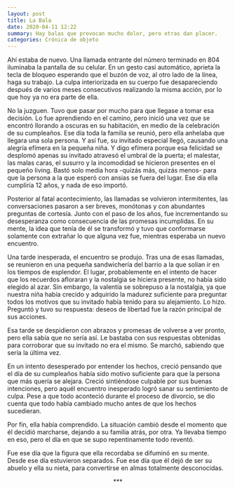 ```yaml
---
layout: post
title: La Bala
date: 2020-04-11 12:22
summary: Hay balas que provocan mucho dolor, pero otras dan placer.
categories: Crónica de objeto
---
```


Ahí estaba de nuevo. Una llamada entrante del número terminado en 804 iluminaba la  pantalla de su celular. En un gesto casi automático, aprieta la tecla de bloqueo esperando  que el buzón de voz, al otro lado de la línea, haga su trabajo. La culpa interiorizada en su  cuerpo fue desapareciendo después de varios meses consecutivos realizando la misma  acción, por lo que hoy ya no era parte de ella.  

No la juzguen. Tuvo que pasar por mucho para que llegase a tomar esa decisión. Lo fue  aprendiendo en el camino, pero inició una vez que se encontró llorando a oscuras en su  habitación, en medio de la celebración de su cumpleaños. Ese día toda la familia se reunió,  pero ella anhelaba que llegara una sola persona. Y así fue, su invitado especial llegó,  causando una alegría efímera en la pequeña niña. Y digo efímera porque esa felicidad se  desplomó apenas su invitado atravesó el umbral de la puerta; el malestar, las malas caras, el  susurro y la incomodidad se hicieron presentes en el pequeño living. Bastó solo media hora  -quizás más, quizás menos- para que la persona a la que esperó con ansias se fuera del lugar.  Ese día ella cumpliría 12 años, y nada de eso importó.  

Posterior al fatal acontecimiento, las llamadas se volvieron intermitentes, las conversaciones  pasaron a ser breves, monótonas y con abundantes preguntas de cortesía. Junto con el paso  de los años, fue incrementando su desesperanza como consecuencia de las promesas  incumplidas. En su mente, la idea que tenía de él se transformó y tuvo que conformarse  solamente con extrañar lo que alguna vez fue, mientras esperaba un nuevo encuentro. 

Una tarde inesperada, el encuentro se produjo. Tras una de esas llamadas, se reunieron en  una pequeña sandwichería del barrio a la que solían ir en los tiempos de esplendor. El lugar,  probablemente en el intento de hacer que los recuerdos afloraran y la nostalgia se hiciera  presente, no había sido elegido al azar. Sin embargo, la valentía se sobrepuso a la nostalgia,  ya que nuestra niña había crecido y adquirido la madurez suficiente para preguntar todos los  motivos que su invitado había tenido para su alejamiento. Lo hizo. Preguntó y tuvo su  respuesta: deseos de libertad fue la razón principal de sus acciones.  

Esa tarde se despidieron con abrazos y promesas de volverse a ver pronto, pero ella sabía  que no sería así. Le bastaba con sus respuestas obtenidas para corroborar que su invitado no  era el mismo. Se marchó, sabiendo que sería la última vez.

En un intento desesperado por entender los hechos, creció pensando que el día de su  cumpleaños había sido motivo suficiente para que la persona que más quería se alejara.  Creció sintiéndose culpable por sus buenas intenciones, pero aquél encuentro inesperado  logró sanar su sentimiento de culpa. Pese a que todo aconteció durante el proceso de  divorcio, se dio cuenta que todo había cambiado mucho antes de que los hechos sucedieran.

Por fin, ella había comprendido. La situación cambió desde el momento que él decidió  marcharse, dejando a su familia atrás, por otra. Ya llevaba tiempo en eso, pero el día en que  se supo repentinamente todo reventó.  

Fue ese día que la figura que ella recordaba se difuminó en su mente. Desde ese día  estuvieron separados. Fue ese día que él dejó de ser su abuelo y ella su nieta, para  convertirse en almas totalmente desconocidas.



<center> *** </center>
